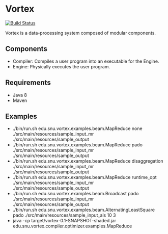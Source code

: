 # Vortex 
[![Build Status](https://cmscluster.snu.ac.kr/jenkins/buildStatus/icon?job=Vortex-master)](https://cmscluster.snu.ac.kr/jenkins/job/Vortex-master/)

Vortex is a data-processing system composed of modular components.

## Components
* Compiler: Compiles a user program into an executable for the Engine.
* Engine: Physically executes the user program.

## Requirements
* Java 8
* Maven

## Examples
* ./bin/run.sh edu.snu.vortex.examples.beam.MapReduce none ./src/main/resources/sample_input_mr ./src/main/resources/sample_output
* ./bin/run.sh edu.snu.vortex.examples.beam.MapReduce pado ./src/main/resources/sample_input_mr ./src/main/resources/sample_output
* ./bin/run.sh edu.snu.vortex.examples.beam.MapReduce disaggregation ./src/main/resources/sample_input_mr ./src/main/resources/sample_output
* ./bin/run.sh edu.snu.vortex.examples.beam.MapReduce runtime_opt ./src/main/resources/sample_input_mr ./src/main/resources/sample_output
* ./bin/run.sh edu.snu.vortex.examples.beam.Broadcast pado ./src/main/resources/sample_input_mr ./src/main/resources/sample_output
* ./bin/run.sh edu.snu.vortex.examples.beam.AlternatingLeastSquare pado ./src/main/resources/sample_input_als 10 3
* java -cp target/vortex-0.1-SNAPSHOT-shaded.jar edu.snu.vortex.compiler.optimizer.examples.MapReduce
